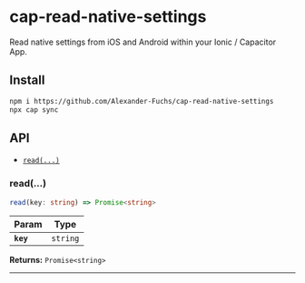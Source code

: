 # cap-read-native-settings

Read native settings from iOS and Android within your Ionic / Capacitor App.

## Install

```bash
npm i https://github.com/Alexander-Fuchs/cap-read-native-settings
npx cap sync
```

## API

<docgen-index>

* [`read(...)`](#read)

</docgen-index>

<docgen-api>
<!--Update the source file JSDoc comments and rerun docgen to update the docs below-->

### read(...)

```typescript
read(key: string) => Promise<string>
```

| Param     | Type                |
| --------- | ------------------- |
| **`key`** | <code>string</code> |

**Returns:** <code>Promise&lt;string&gt;</code>

--------------------

</docgen-api>
